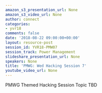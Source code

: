 ```yaml
---
amazon_s3_presentation_url: None
amazon_s3_video_url: None
author: connect
categories:
- yvr18
comments: false
date: '2018-08-22 09:00:00+00:00'
layout: resource-post
session_id: YVR18-PMW07
session_track: Power Management
slideshare_presentation_url: None
speakers: None
title: 'PMWG: Wed Hacking Session 7'
youtube_video_url: None
---
```


PMWG Themed Hacking Session Topic TBD